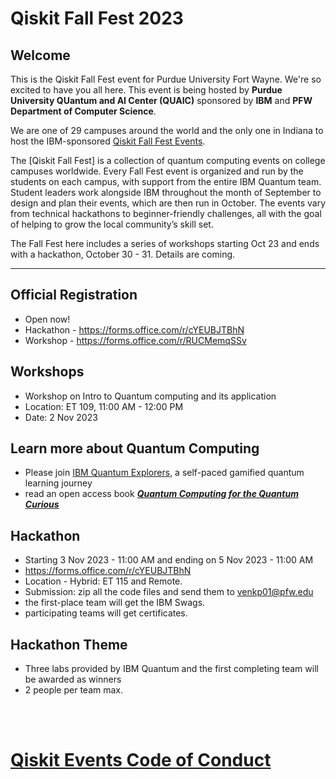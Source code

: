 # Qiskit Fall Fest 2023

## Welcome
This is the Qiskit Fall Fest event for Purdue University Fort Wayne. We're so excited to have you all here. This event is being hosted by **Purdue University QUantum and AI Center (QUAIC)** sponsored by **IBM** and **PFW Department of Computer Science**. 

We are one of 29 campuses around the world and the only one in Indiana to host the IBM-sponsored [Qiskit Fall Fest Events](https://qiskit.org/events/fall-fest/).

The [Qiskit Fall Fest] is a collection of quantum computing events on college campuses worldwide. Every Fall Fest event is organized and run by the students on each campus, with support from the entire IBM Quantum team. Student leaders work alongside IBM throughout the month of September to design and plan their events, which are then run in October. The events vary from technical hackathons to beginner-friendly challenges, all with the goal of helping to grow the local community’s skill set.

The Fall Fest here includes a series of workshops starting Oct 23 and ends with a hackathon, October 30 - 31. Details are coming.

--------------------------------
## Official Registration
- Open now!
- Hackathon - https://forms.office.com/r/cYEUBJTBhN
- Workshop - https://forms.office.com/r/RUCMemqSSv

## Workshops
- Workshop on Intro to Quantum computing and its application
- Location: ET 109, 11:00 AM - 12:00 PM
- Date: 2 Nov 2023 

## Learn more about Quantum Computing
- Please join [IBM Quantum Explorers](http://qisk.it/quantum-explorers), a self-paced gamified quantum learning journey
- read an open access book [***Quantum Computing for the Quantum Curious***](https://link.springer.com/book/10.1007/978-3-030-61601-4)
## Hackathon
- Starting 3 Nov 2023 - 11:00 AM and ending on 5 Nov 2023 - 11:00 AM
- https://forms.office.com/r/cYEUBJTBhN
- Location - Hybrid: ET 115 and Remote.
- Submission: zip all the code files and send them to venkp01@pfw.edu
- the first-place team will get the IBM Swags.
- participating teams will get certificates.

## Hackathon Theme
- Three labs provided by IBM Quantum and the first completing team will be awarded as winners
- 2 people per team max.




<br><br>
# [Qiskit Events Code of Conduct](https://github.com/Qiskit/qiskit/blob/master/CODE_OF_CONDUCT.md)
